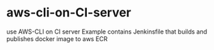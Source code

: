 # aws-cli-on-CI-server
use AWS-CLI on CI server
Example contains Jenkinsfile that builds and publishes docker image to aws ECR
